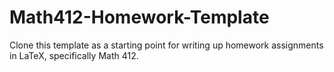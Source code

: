 # Math412-Homework-Template

Clone this template as a starting point for writing up homework assignments in LaTeX, specifically Math 412.
